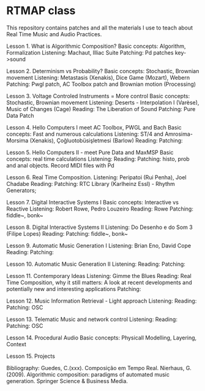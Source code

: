 # RTMAP class
This repository contains patches and all the materials I use to teach about Real Time Music and Audio Practices.

Lesson 1.
What is Algorithmic Composition?
Basic concepts: Algorithm, Formalization
Listening: Machaut, Illiac Suite
Patching: Pd patches key->sound

Lesson 2.
Determinism vs Probability?
Basic concepts: Stochastic, Brownian movement
Listening: Metastasis (Xenakis), Dice Game (Mozart), Webern
Patching: Pwgl patch, AC Toolbox patch and Brownian motion (Processing)

Lesson 3.
Voltage Controled Instruments = More control
Basic concepts: Stochastic, Brownian movement
Listening: Deserts - Interpolation I (Varèse), Music of Changes (Cage)
Reading: The Liberation of Sound
Patching: Pure Data Patch

Lesson 4.
Hello Computers I meet AC Toolbox, PWGL and Bach
Basic concepts: Fast and numerous calculations
Listening: ST/4 and Amrosima-Morsima (Xenakis), Çoğluotobüsişletmesi (Barlow)
Reading: 
Patching: 

Lesson 5.
Hello Computers II - meet Pure Data and MaxMSP
Basic concepts: real time calculations
Listening: 
Reading: 
Patching: histo, prob and anal objects. Record MIDI files with Pd

Lesson 6.
Real Time Composition. 
Listening: Peripatoi (Rui Penha), Joel Chadabe
Reading: 
Patching: RTC Library (Karlheinz Essl) - Rhythm Generators; 

Lesson 7.
Digital Interactive Systems I 
Basic concepts: Interactive vs Reactive
Listening: Robert Rowe, Pedro Louzeiro
Reading: Rowe
Patching: fiddle~, bonk~

Lesson 8.
Digital Interactive Systems II 
Listening: Do Desenho e do Som 3 (Filipe Lopes)
Reading:
Patching: fiddle~, bonk~

Lesson 9.
Automatic Music Generation I
Listening: Brian Eno, David Cope
Reading:
Patching: 

Lesson 10.
Automatic Music Generation II
Listening: 
Reading:
Patching:

Lesson 11.
Contemporary Ideas
Listening: Gimme the Blues
Reading: Real Time Composition, why it still matters: A look at recent developments and potentially new and interesting applications
Patching: 

Lesson 12.
Music Information Retrieval - Light approach
Listening:
Reading: 
Patching: OSC

Lesson 13.
Telematic Music and network control
Listening:
Reading: 
Patching: OSC

Lesson 14.
Procedural Audio
Basic concepts: Physicall Modelling, Layering, Context

Lesson 15.
Projects

Bibliography:
Guedes, C.(xxx). Composição em Tempo Real.
Nierhaus, G. (2009). Algorithmic composition: paradigms of automated music generation. Springer Science & Business Media.
